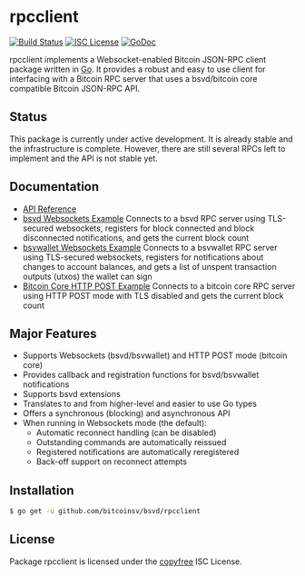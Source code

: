 rpcclient
=========

[![Build Status](https://travis-ci.org/bitcoinsv/bsvd.png?branch=master)](https://travis-ci.org/bitcoinsv/bsvd)
[![ISC License](http://img.shields.io/badge/license-ISC-blue.svg)](http://copyfree.org)
[![GoDoc](https://img.shields.io/badge/godoc-reference-blue.svg)](http://godoc.org/github.com/bitcoinsv/bsvd/rpcclient)

rpcclient implements a Websocket-enabled Bitcoin JSON-RPC client package written
in [Go](http://golang.org/).  It provides a robust and easy to use client for
interfacing with a Bitcoin RPC server that uses a bsvd/bitcoin core compatible
Bitcoin JSON-RPC API.

## Status

This package is currently under active development.  It is already stable and
the infrastructure is complete.  However, there are still several RPCs left to
implement and the API is not stable yet.

## Documentation

* [API Reference](http://godoc.org/github.com/bitcoinsv/bsvd/rpcclient)
* [bsvd Websockets Example](https://github.com/bitcoinsv/bsvd/tree/master/rpcclient/examples/bsvdwebsockets)
  Connects to a bsvd RPC server using TLS-secured websockets, registers for
  block connected and block disconnected notifications, and gets the current
  block count
* [bsvwallet Websockets Example](https://github.com/bitcoinsv/bsvd/tree/master/rpcclient/examples/bsvwalletwebsockets)
  Connects to a bsvwallet RPC server using TLS-secured websockets, registers for
  notifications about changes to account balances, and gets a list of unspent
  transaction outputs (utxos) the wallet can sign
* [Bitcoin Core HTTP POST Example](https://github.com/bitcoinsv/bsvd/tree/master/rpcclient/examples/bitcoincorehttp)
  Connects to a bitcoin core RPC server using HTTP POST mode with TLS disabled
  and gets the current block count

## Major Features

* Supports Websockets (bsvd/bsvwallet) and HTTP POST mode (bitcoin core)
* Provides callback and registration functions for bsvd/bsvwallet notifications
* Supports bsvd extensions
* Translates to and from higher-level and easier to use Go types
* Offers a synchronous (blocking) and asynchronous API
* When running in Websockets mode (the default):
  * Automatic reconnect handling (can be disabled)
  * Outstanding commands are automatically reissued
  * Registered notifications are automatically reregistered
  * Back-off support on reconnect attempts

## Installation

```bash
$ go get -u github.com/bitcoinsv/bsvd/rpcclient
```

## License

Package rpcclient is licensed under the [copyfree](http://copyfree.org) ISC
License.
